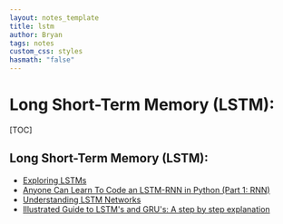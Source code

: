 ```yaml
---
layout: notes_template
title: lstm
author: Bryan
tags: notes
custom_css: styles
hasmath: "false"
---
```




# Long Short-Term Memory (LSTM):

[TOC]

## Long Short-Term Memory (LSTM):

* [Exploring LSTMs](http://blog.echen.me/2017/05/30/exploring-lstms/)
* [Anyone Can Learn To Code an LSTM-RNN in Python (Part 1: RNN)](https://iamtrask.github.io/2015/11/15/anyone-can-code-lstm/)
* [Understanding LSTM Networks](https://colah.github.io/posts/2015-08-Understanding-LSTMs/)
* [Illustrated Guide to LSTM's and GRU's: A step by step explanation](https://www.youtube.com/watch?v=8HyCNIVRbSU)

